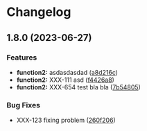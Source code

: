 # Changelog

## 1.8.0 (2023-06-27)


### Features

* **function2:** asdasdasdad ([a8d216c](https://github.com/dawidjedrzejczak-intive/allinone/commit/a8d216c8aa2bc126eed6debadd764eaa035f0e9d))
* **function2:** XXX-111 asd ([f4426a8](https://github.com/dawidjedrzejczak-intive/allinone/commit/f4426a8908d16d3638896479a5fc1d9ae6b3a099))
* **function2:** XXX-654 test bla bla ([7b54805](https://github.com/dawidjedrzejczak-intive/allinone/commit/7b548059edba5544224dacdb87133d718429705b))


### Bug Fixes

* XXX-123 fixing problem ([260f206](https://github.com/dawidjedrzejczak-intive/allinone/commit/260f206c6f2f831377ac85577dba98f7016348f4))
